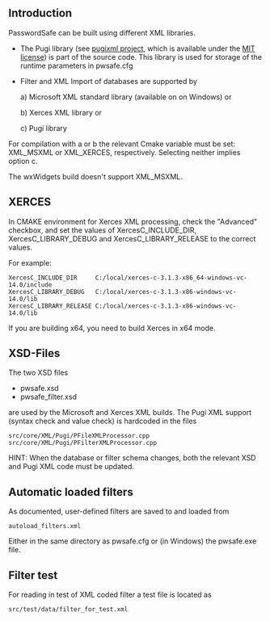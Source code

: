 ## Introduction
PasswordSafe can be built using different XML libraries.
- The Pugi library (see [pugixml project](http://www.pugixml.org), which is available under the [MIT license](http://www.opensource.org/licenses/mit-license.html)) is part of the source code. This library is used for storage of the runtime parameters in pwsafe.cfg

- Filter and XML Import of databases are supported by

  a) Microsoft XML standard library (available on on Windows) or

  b) Xerces XML library or

  c) Pugi library

For compilation with a or b the relevant Cmake variable must be set: XML_MSXML or XML_XERCES, respectively. Selecting neither implies option c.

The wxWidgets build doesn't support XML_MSXML.

## XERCES
In CMAKE environment for Xerces XML processing, check the "Advanced" checkbox, and set the values of XercesC_INCLUDE_DIR, XercesC_LIBRARY_DEBUG and XercesC_LIBRARY_RELEASE to the correct values.

For example:
```
XercesC_INCLUDE_DIR     C:/local/xerces-c-3.1.3-x86_64-windows-vc-14.0/include
XercesC_LIBRARY_DEBUG   C:/local/xerces-c-3.1.3-x86-windows-vc-14.0/lib
XercesC_LIBRARY_RELEASE C:/local/xerces-c-3.1.3-x86-windows-vc-14.0/lib
```

If you are building x64, you need to build Xerces in x64 mode.

## XSD-Files
The two XSD files
- pwsafe.xsd
- pwsafe_filter.xsd

are used by the Microsoft and Xerces XML builds. The Pugi XML support (syntax check and value check) is hardcoded in the files 
```
src/core/XML/Pugi/PFileXMLProcessor.cpp
src/core/XML/Pugi/PFilterXMLProcessor.cpp
```
HINT: When the database or filter schema changes, both the relevant XSD and Pugi XML code must be updated.

## Automatic loaded filters
As documented, user-defined filters are saved to and loaded from
```
autoload_filters.xml
```

Either in the same directory as pwsafe.cfg or (in Windows) the pwsafe.exe file.

## Filter test
For reading in test of XML coded filter a test file is located as
```
src/test/data/filter_for_test.xml
```

